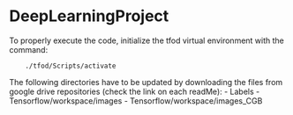 # DeepLearningProject
To properly execute the code, initialize the tfod virtual environment with the command:

        ./tfod/Scripts/activate

The following directories have to be updated by downloading the files from google drive repositories (check the link on each readMe):
        - Labels
        - Tensorflow/workspace/images
        - Tensorflow/workspace/images_CGB
